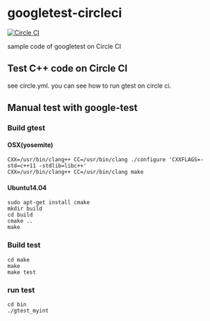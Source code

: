 # googletest-circleci
[![Circle CI](https://circleci.com/gh/tjun/googletest-circleci.svg?style=svg)](https://circleci.com/gh/tjun/googletest-circleci)

sample code of googletest on Circle CI

## Test C++ code on Circle CI

see circle.yml. you can see how to run gtest on circle ci.

## Manual test with google-test

### Build gtest

#### OSX(yosemite)

```
CXX=/usr/bin/clang++ CC=/usr/bin/clang ./configure 'CXXFLAGS=-std=c++11 -stdlib=libc++'
CXX=/usr/bin/clang++ CC=/usr/bin/clang make
```

#### Ubuntu14.04

```
sudo apt-get install cmake
mkdir build
cd build
cmake ..
make
```

### Build test

```
cd make
make
make test
```

### run test

```
cd bin
./gtest_myint
```

